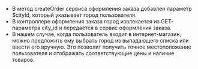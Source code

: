 * В метод createOrder сервиса оформления заказа добавлен параметр $cityId, который указывает город пользователя.
* В контроллере оформления заказа город извлекается из GET-параметра city_id и передается в сервис оформления заказа.
* В нашем случае, когда пользователь входит в интернет-магазин, можно предложить ему выбрать город из выпадающего списка или ввести его вручную. Это позволит получить точное местоположение пользователя и отображать соответствующие цены и наличие товаров.
